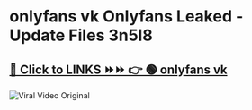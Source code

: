 
 # onlyfans vk Onlyfans Leaked - Update Files 3n5l8

## <h2><a href="https://clipsfans.com/onlyfans_vk&ref=git">🔗 Click to LINKS ⏩⏩ 👉 🟢 onlyfans vk </a></h2>

<a href="https://clipsfans.com/onlyfans_vk&ref=git" rel="nofollow" data-target="animated-image.originalLink"><img src="https://i.ibb.co.com/xMMVF88/686577567.gif" alt="Viral Video Original" style="max-width: 100%; display: inline-block;" data-target="animated-image.originalImage"></a>

